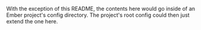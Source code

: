 With the exception of this README, the contents here would go inside of an Ember project's config directory. The project's root config could then just extend the one here.
